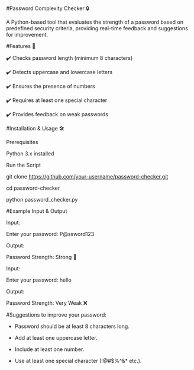 

#Password Complexity Checker 🔒

A Python-based tool that evaluates the strength of a password based on predefined security criteria, providing real-time feedback and suggestions for improvement.

#Features 🚀

✔️ Checks password length (minimum 8 characters)

✔️ Detects uppercase and lowercase letters

✔️ Ensures the presence of numbers

✔️ Requires at least one special character

✔️ Provides feedback on weak passwords

#Installation & Usage 🛠️

Prerequisites

Python 3.x installed

Run the Script

git clone https://github.com/your-username/password-checker.git

cd password-checker

python password_checker.py

#Example Input & Output

Input:

Enter your password: P@ssword123

Output:

Password Strength: Strong 💪

Input:

Enter your password: hello

Output:

Password Strength: Very Weak ❌

#Suggestions to improve your password:

- Password should be at least 8 characters long.

- Add at least one uppercase letter.

- Include at least one number.

- Use at least one special character (!@#$%^&* etc.).
